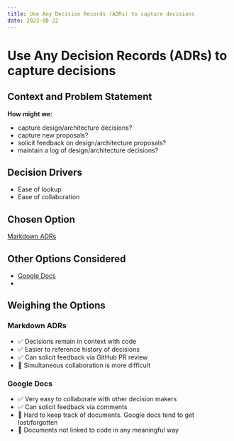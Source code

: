 ```yaml
---
title: Use Any Decision Records (ADRs) to capture decisions
date: 2023-08-22
---
```


# Use Any Decision Records (ADRs) to capture decisions

## Context and Problem Statement

**How might we:**

- capture design/architecture decisions?
- capture new proposals?
- solicit feedback on design/architecture proposals?
- maintain a log of design/architecture decisions?

## Decision Drivers

- Ease of lookup
- Ease of collaboration

## Chosen Option

[Markdown ADRs](#markdown-adrs)

## Other Options Considered

- [Google Docs](#google-docs)
-

## Weighing the Options

### Markdown ADRs

- ✅ Decisions remain in context with code
- ✅ Easier to reference history of decisions
- ✅ Can solicit feedback via GitHub PR review
- 🚫 Simultaneous collaboration is more difficult

### Google Docs

- ✅ Very easy to collaborate with other decision makers
- ✅ Can solicit feedback via comments
- 🚫 Hard to keep track of documents. Google docs tend to get lost/forgotten
- 🚫 Documents not linked to code in any meaningful way
